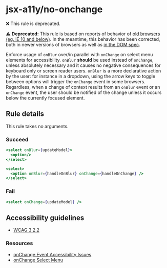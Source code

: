 # jsx-a11y/no-onchange

❌ This rule is deprecated.

<!-- end auto-generated rule header -->

⚠️ **Deprecated:** This rule is based on reports of behavior of [old browsers (eg. IE 10 and below)](https://www.quirksmode.org/dom/events/change.html#t05). In the meantime, this behavior has been corrected, both in newer versions of browsers as well as [in the DOM spec](https://bugzilla.mozilla.org/show_bug.cgi?id=969068#c2).

Enforce usage of `onBlur` over/in parallel with `onChange` on select menu elements for accessibility. `onBlur` **should** be used instead of `onChange`, unless absolutely necessary and it causes no negative consequences for keyboard only or screen reader users. `onBlur` is a more declarative action by the user: for instance in a dropdown, using the arrow keys to toggle between options will trigger the `onChange` event in some browsers. Regardless, when a change of context results from an `onBlur` event or an `onChange` event, the user should be notified of the change unless it occurs below the currently focused element.

## Rule details

This rule takes no arguments.

### Succeed

```jsx
<select onBlur={updateModel}>
  <option/>
</select>

<select>
  <option onBlur={handleOnBlur} onChange={handleOnChange} />
</select>
```

### Fail

```jsx
<select onChange={updateModel} />
```

## Accessibility guidelines

- [WCAG 3.2.2](https://www.w3.org/WAI/WCAG21/Understanding/on-input)

### Resources

- [onChange Event Accessibility Issues](https://web.archive.org/web/20191207202425/http://cita.disability.uiuc.edu/html-best-practices/auto/onchange.php)
- [onChange Select Menu](https://www.themaninblue.com/writing/perspective/2004/10/19/)
